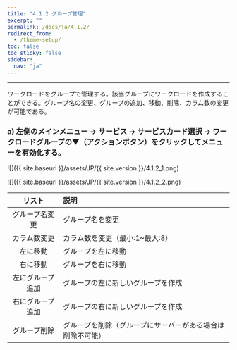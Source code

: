 ```yaml
---
title: "4.1.2 グループ管理"
excerpt: ""
permalink: /docs/ja/4.1.2/
redirect_from:
  - /theme-setup/
toc: false
toc_sticky: false
sidebar:
  nav: "ja"
---
```



---

ワークロードをグループで管理する。該当グループにワークロードを作成することができる。グループ名の変更、グループの追加、移動、削除、カラム数の変更が可能である。

### a\) 左側のメインメニュー → サービス → サービスカード選択 → ワークロードグループの▼（アクションボタン）をクリックしてメニューを有効化する。
![]({{ site.baseurl }}/assets/JP/{{ site.version }}/4.1.2_1.png)

![]({{ site.baseurl }}/assets/JP/{{ site.version }}/4.1.2_2.png)

| リスト | 説明 |
| :---: | :--- |
| グループ名変更 | グループ名を変更 |
| カラム数変更 | カラム数を変更（最小:1~最大:8） |
| 左に移動 | グループを左に移動 |
| 右に移動 | グループを右に移動 |
| 左にグループ追加 | グループの左に新しいグループを作成 |
| 右にグループ追加 | グループの右に新しいグループを作成 |
| グループ削除 | グループを削除（グループにサーバーがある場合は削除不可能） |
